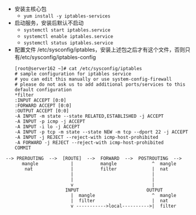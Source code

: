 - 安装主核心包
  - ```yum install -y iptables-services```
- 启动服务，安装后默认不启动
  - ```systemctl start iptables.service```
  - ```systemctl enable iptables.service```
  - ```systemctl status iptables.service```
- 配置文件 /etc/sysconfig/iptables，安装上述包之后才有这个文件，否则只有/etc/sysconfig/iptables-config
  ```
  [root@server162 ~]# cat /etc/sysconfig/iptables
  # sample configuration for iptables service
  # you can edit this manually or use system-config-firewall
  # please do not ask us to add additional ports/services to this default configuration
  *filter
  :INPUT ACCEPT [0:0]
  :FORWARD ACCEPT [0:0]
  :OUTPUT ACCEPT [0:0]
  -A INPUT -m state --state RELATED,ESTABLISHED -j ACCEPT
  -A INPUT -p icmp -j ACCEPT
  -A INPUT -i lo -j ACCEPT
  -A INPUT -p tcp -m state --state NEW -m tcp --dport 22 -j ACCEPT
  -A INPUT -j REJECT --reject-with icmp-host-prohibited
  -A FORWARD -j REJECT --reject-with icmp-host-prohibited
  COMMIT
  ```

```shell
--> PREROUTING  -->  [ROUTE]  -->  FORWARD  -->  POSTROUTING  -->
      mangle            |          mangle             ^  mangle
       nat              |          filter             |  nat
                        |                             |
                        |                             |
                        v                             |
                      INPUT                         OUTPUT
                        |  mangle                     ^  mangle
                        |  filter                     |  nat
                        v ----------->local---------->|  filter
```
